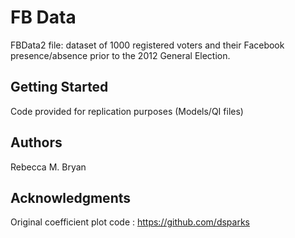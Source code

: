 # FB Data

FBData2 file: dataset of 1000 registered voters and their Facebook presence/absence prior to the 2012 General Election.  

## Getting Started

Code provided for replication purposes (Models/QI files)


## Authors

Rebecca M. Bryan

## Acknowledgments
Original coefficient plot code : https://github.com/dsparks


